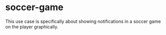 # soccer-game
This use case is specifically about showing notifications in a soccer game on the player graphically.
